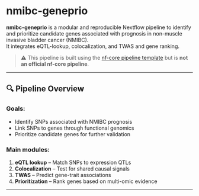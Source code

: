 # nmibc-geneprio

**nmibc-geneprio** is a modular and reproducible Nextflow pipeline to identify and prioritize candidate genes associated with prognosis in non-muscle invasive bladder cancer (NMIBC).  
It integrates eQTL-lookup, colocalization, and TWAS and gene ranking.


> ⚠️ This pipeline is built using the [nf-core pipeline template](https://nf-co.re) but is **not an official nf-core pipeline**.

---

## 🔍 Pipeline Overview

### Goals:
- Identify SNPs associated with NMIBC prognosis
- Link SNPs to genes through functional genomics
- Prioritize candidate genes for further validation

### Main modules:
1. **eQTL lookup** – Match SNPs to expression QTLs
2. **Colocalization** – Test for shared causal signals
3. **TWAS** – Predict gene-trait associations
4. **Prioritization** – Rank genes based on multi-omic evidence

---

